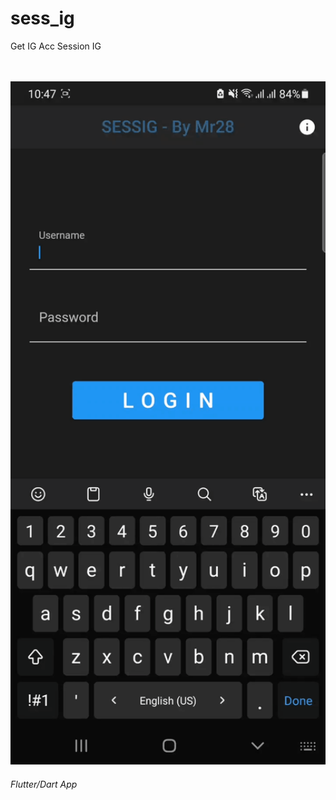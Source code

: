 # sess_ig
Get IG Acc Session IG 


<p align="center">
    <br/><br/>
    <img src="sc.gif" width="700" />
<p/>

###### Flutter/Dart App
